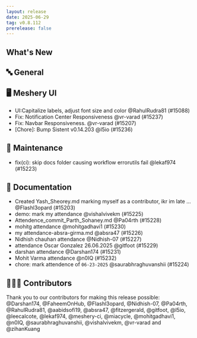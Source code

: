 ```yaml
---
layout: release
date: 2025-06-29
tag: v0.8.112
prerelease: false
---
```


## What's New
## 🔤 General
## 🖥 Meshery UI

- UI:Capitalize labels, adjust font size and color @RahulRudra81 (#15088)
- Fix: Notification Center Responsiveness @vr-varad (#15237)
- Fix: Navbar Responsiveness. @vr-varad (#15207)
- \[Chore\]: Bump Sistent v0.14.203 @l5io (#15236)

## 🧰 Maintenance

- fix(ci): skip docs folder causing workflow errorutils fail @lekaf974 (#15223)

## 📖 Documentation

- Created Yash_Sheorey.md marking myself as a contributor, ikr im late … @Flashl3opard (#15203)
- demo: mark my attendance  @vishalvivekm (#15225)
- Attendence_commit_Parth_Sohaney.md @Pa04rth (#15228)
-  mohitg attendance  @mohitgadhavi1 (#15230)
- my attendance-absra-girma.md @absra47 (#15226)
- Nidhish chauhan attendance @Nidhish-07 (#15227)
- attendance Oscar Gonzalez 26.06.2025 @gitfoot (#15229)
- darshan attendance  @Darshan174 (#15231)
- Mohit Varma attendance @n0IQ (#15232)
- chore: mark attendence of `06-23-2025` @saurabhraghuvanshii (#15224)

## 👨🏽‍💻 Contributors

Thank you to our contributors for making this release possible:
@Darshan174, @FaheemOnHub, @Flashl3opard, @Nidhish-07, @Pa04rth, @RahulRudra81, @aabidsofi19, @absra47, @fitzergerald, @gitfoot, @l5io, @leecalcote, @lekaf974, @meshery-ci, @miacycle, @mohitgadhavi1, @n0IQ, @saurabhraghuvanshii, @vishalvivekm, @vr-varad and @zihanKuang

